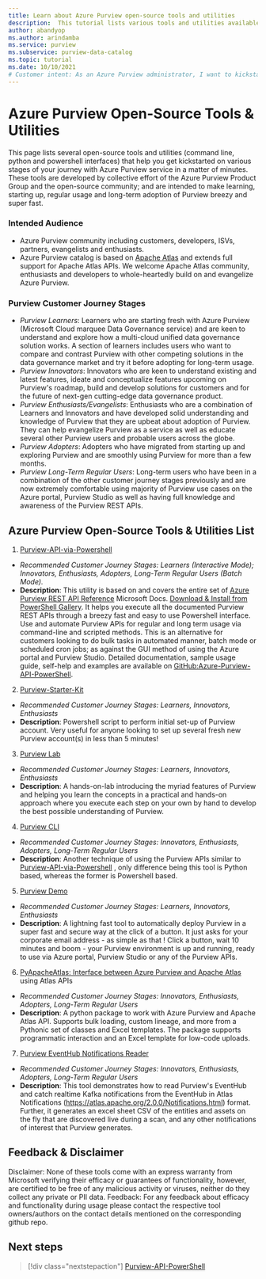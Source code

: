 ```yaml
---
title: Learn about Azure Purview open-source tools and utilities
description:  This tutorial lists various tools and utilities available in Azure Purview and discusses their usage.
author: abandyop
ms.author: arindamba
ms.service: purview
ms.subservice: purview-data-catalog
ms.topic: tutorial
ms.date: 10/10/2021
# Customer intent: As an Azure Purview administrator, I want to kickstart and be up and running with Azure Purview service in a matter of minutes; additionally, I want to perform and set up automations, batch mode API executions and scripts that help me run Purview smoothly and effectively for the long term on a regular basis.
---
```


# Azure Purview Open-Source Tools & Utilities
This page lists several open-source tools and utilities (command line, python and powershell interfaces) that help you get kickstarted on various stages of your journey with Azure Purview service in a matter of minutes. These tools are developed by collective effort of the Azure Purview Product Group and the open-source community; and are intended to make learning, starting up, regular usage and long-term adoption of Purview breezy and super fast.

### Intended Audience
- Azure Purview community including customers, developers, ISVs, partners, evangelists and enthusiasts. 
- Azure Purview catalog is based on [Apache Atlas](https://atlas.apache.org/) and extends full support for Apache Atlas APIs. We welcome Apache Atlas community, enthusiasts and developers to whole-heartedly build on and evangelize Azure Purview.

### Purview Customer Journey Stages
- *Purview Learners*: Learners who are starting fresh with Azure Purview (Microsoft Cloud marquee Data Governance service) and are keen to understand and explore how a multi-cloud unified data governance solution works. A section of learners includes users who want to compare and contrast Purview with other competing solutions in the data governance market and try it before adopting for long-term usage.
- *Purview Innovators*: Innovators who are keen to understand existing and latest features, ideate and conceptualize features upcoming on Purview's roadmap, build and develop solutions for customers and for the future of next-gen cutting-edge data governance product.
- *Purview Enthusiasts/Evangelists*: Enthusiasts who are a combination of Learners and Innovators and have developed solid understanding and knowledge of Purview that they are upbeat about adoption of Purview. They can help evangelize Purview as a service as well as educate several other Purview users and probable users across the globe.
- *Purview Adopters*: Adopters who have migrated from starting up and exploring Purview and are smoothly using Purview for more than a few months.
- *Purview Long-Term Regular Users*: Long-term users who have been in a combination of the other customer journey stages previously and are now extremely comfortable using majority of Purview use cases on the Azure portal, Purview Studio as well as having full knowledge and awareness of the Purview REST APIs.


## Azure Purview Open-Source Tools & Utilities List

1. [Purview-API-via-Powershell](https://github.com/Azure/Azure-Purview-API-PowerShell/blob/main/README.md) 
- *Recommended Customer Journey Stages: Learners (Interactive Mode); Innovators, Enthusiasts, Adopters, Long-Term Regular Users (Batch Mode).*
- **Description**: This utility is based on and covers the entire set of [Azure Purview REST API Reference](/rest/api/purview/) Microsoft Docs. [Download & Install from PowerShell Gallery](https://aka.ms/purview-api-ps). It helps you execute all the documented Purview REST APIs through a breezy fast and easy to use Powershell interface. Use and automate Purview APIs for regular and long term usage via command-line and scripted methods. This is an alternative for customers looking to do bulk tasks in automated manner, batch mode or scheduled cron jobs; as against the GUI method of using the Azure portal and Purview Studio. Detailed documentation, sample usage guide, self-help and examples are available on [GitHub:Azure-Purview-API-PowerShell](https://github.com/Azure/Azure-Purview-API-PowerShell).

2. [Purview-Starter-Kit](https://aka.ms/PurviewKickstart)
- *Recommended Customer Journey Stages: Learners, Innovators, Enthusiasts*
- **Description**: Powershell script to perform initial set-up of Purview account. Very useful for anyone looking to set up several fresh new Purview account(s) in less than 5 minutes!

3. [Purview Lab](https://aka.ms/purviewlab)
- *Recommended Customer Journey Stages: Learners, Innovators, Enthusiasts*
- **Description**: A hands-on-lab introducing the myriad features of Purview and helping you learn the concepts in a practical and hands-on approach where you execute each step on your own by hand to develop the best possible understanding of Purview.

4. [Purview CLI](https://aka.ms/purviewcli)
- *Recommended Customer Journey Stages: Innovators, Enthusiasts, Adopters, Long-Term Regular Users*
- **Description**: Another technique of using the Purview APIs similar to [Purview-API-via-Powershell](https://aka.ms/purview-api-ps) , only difference being this tool is Python based, whereas the former is Powershell based.

5. [Purview Demo](https://aka.ms/pvdemo)
- *Recommended Customer Journey Stages: Learners, Innovators, Enthusiasts*
- **Description**: A lightning fast tool to automatically deploy Purview in a super fast and secure way at the click of a button. It just asks for your corporate email address - as simple as that ! Click a button, wait 10 minutes and boom - your Purview environment is up and running, ready to use via Azure portal, Purview Studio or any of the Purview APIs.

6. [PyApacheAtlas: Interface between Azure Purview and Apache Atlas](https://github.com/wjohnson/pyapacheatlas) using Atlas APIs
- *Recommended Customer Journey Stages: Innovators, Enthusiasts, Adopters, Long-Term Regular Users*
- **Description**: A python package to work with Azure Purview and Apache Atlas API. Supports bulk loading, custom lineage, and more from a Pythonic set of classes and Excel templates. The package supports programmatic interaction and an Excel template for low-code uploads.

7. [Purview EventHub Notifications Reader](https://github.com/Azure/Azure-Purview-API-PowerShell/blob/main/purview_atlas_eventhub_sample.py)
- *Recommended Customer Journey Stages: Innovators, Enthusiasts, Adopters, Long-Term Regular Users*
- **Description**: This tool demonstrates how to read Purview's EventHub and catch realtime Kafka notifications from the EventHub in Atlas Notifications (https://atlas.apache.org/2.0.0/Notifications.html) format. Further, it generates an excel sheet CSV of the entities and assets on the fly that are discovered live during a scan, and any other notifications of interest that Purview generates.


## Feedback & Disclaimer
Disclaimer: None of these tools come with an express warranty from Microsoft verifying their efficacy or guarantees of functionality, however, are certified to be free of any malicious activity or viruses, neither do they collect any private or PII data.
Feedback: For any feedback about efficacy and functionality during usage please contact the respective tool owners/authors on the contact details mentioned on the corresponding github repo.


## Next steps

> [!div class="nextstepaction"] 
> [Purview-API-PowerShell](https://aka.ms/purview-api-ps) 


